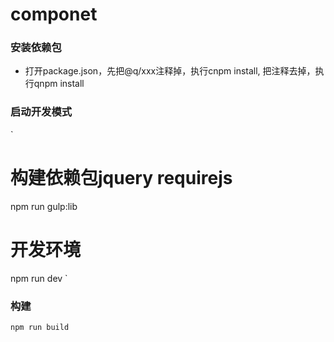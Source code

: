 # componet

### 安装依赖包
- 打开package.json，先把@q/xxx注释掉，执行cnpm install, 把注释去掉，执行qnpm install

### 启动开发模式
`
# 构建依赖包jquery requirejs
npm run gulp:lib 

# 开发环境
npm run dev
`

### 构建
`
npm run build
`